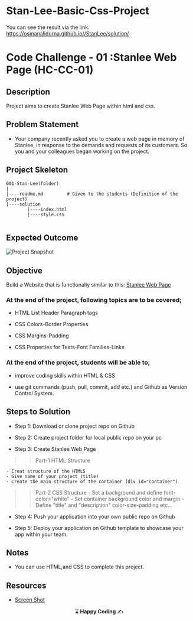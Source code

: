 # Stan-Lee-Basic-Css-Project

  You can see the result via the link. https://osmanalidurna.github.io//StanLee/solution/

# Code Challenge - 01 :Stanlee Web Page (HC-CC-01)

## Description
Project aims to create Stanlee Web Page within html and css.

## Problem Statement

- Your company recently asked you to create a web page in memory of Stanlee, in response to the demands and requests of its customers. So you and your colleagues began working on the project.


## Project Skeleton 

```
001-Stan-Lee(folder)
|
|----readme.md         # Given to the students (Definition of the project)          
|----solution
        |----index.html  
        |----style.css   
        
```

## Expected Outcome

![Project  Snapshot](./img/StanLee.gif)

## Objective

Build a Website that is functionally similar to this: [Stanlee Web Page](https://harveycla.github.io/Stan-Lee-Basic-Css-Project/)

### At the end of the project, following topics are to be covered;

- HTML List Header Paragraph tags

- CSS Colors-Border Properties

- CSS Margins-Padding

- CSS Properties for Texts-Font Families-Links


### At the end of the project, students will be able to;

- improve coding skills within HTML & CSS

- use git commands (push, pull, commit, add etc.) and Github as Version Control System.

## Steps to Solution
  
- Step 1: Download or clone project repo on Github 

- Step 2: Create project folder for local public repo on your pc

- Step 3: Create Stanlee Web Page

>>Part-1 HTML Structure

	- Creat structure of the HTML5
	- Give name of your project (title)
	- Create the main structure of the container (div id="container")

>>Part-2 CSS Structure
	- Set a background and define font-color="white"
	- Set container background color and margin
	- Define "title" and "description" color-size-padding etc...
	
- Step 4: Push your application into your own public repo on Github

- Step 5: Deploy your application on Github template to showcase your app within your team.

## Notes

- You can use HTML,and CSS to complete this project.

## Resources

-  [Screen Shot](./img/StanLee.png)


<p align="center"> &#8987; <strong>Happy Coding</strong>  &#9997; </p>

